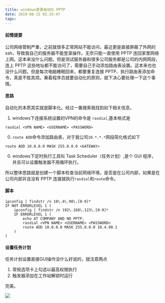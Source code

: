 ```yaml
---
title: windows登录自动化 PPTP
date: 2019-08-15 02:35:47
tags:
---
```

#### 前情提要

公司网络管制严重，之前就很多正常网站不能访问，最近更是直接屏蔽了外网的ssh，导致我自己的服务器不能登录操作。无奈只能一直使用 PPTP 连回家里网络上网。这本来没什么问题。但是测试服务器和很多公司服务都是公司的内网网段，连上 PPTP 这些地址都不能访问了，需要自己手动添加路由表设置。这本来也也没什么问题。但是每次电脑睡眠回来，都要重复连接 PPTP、执行路由表添加命令，真是不胜其烦。秉着程序员就要自动化的原则，就下决心要处理一下这个事情。



#### 思路

自动化的本质其实就是脚本化。经过一番搜索我找到如下相关信息。

1. windows下连接系统设置的VPN的命令是 `rasdial`,基本格式是

```
rasdial <VPN NAME> <USERNAME> <PASSWORD>
```

0. `route ADD`命令添加路由表，对于我公司`10.*.*.*`网段简化格式如下

```
route ADD 10.0.0.0 MASK 255.0.0.0 <GATEWAY>
```

0. windows下定时执行工具叫 Task Scheduler（任务计划）,是个 GUI 程序，并且可以设置触发器不用循环执行。

所以整体思路就是创建一个脚本检查当前网络环境，是否是在公司内部，如果是在公司内部并且没有 PPTP 连接就执行`rasdial`和`route`命令。

#### 脚本

```
ipconfig | findstr /n 10\.4\.90\.[0-9]*
IF NOT ERRORLEVEL 1 ( 
    ipconfig | findstr /n 192\.168\.123\.[0-9]*
    IF ERRORLEVEL 1 ( 
        echo AT COMPANY AND NO PPTP.
        rasdial <VPN NAME> <USERNAME> <PASSWORD>
        route ADD 10.0.0.0 MASK 255.0.0.0 10.4.90.1
    )
)

```

#### 设置任务计划

任务计划设置直接GUI操作没什么好说的，就注意两点

1. 常规选项卡上勾选以最高权限执行
2. 触发器添加在工作站解锁时运行

完美。



![](http://www.jswh.me/wp-content/uploads/2019/08/8.jpg)